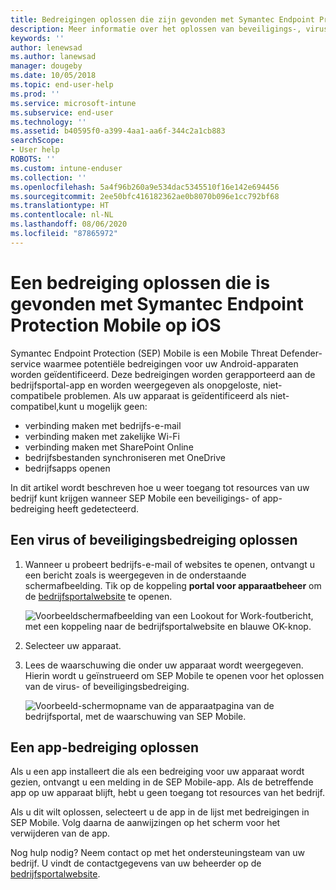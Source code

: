```yaml
---
title: Bedreigingen oplossen die zijn gevonden met Symantec Endpoint Protection Mobile voor iOS | Microsoft Docs
description: Meer informatie over het oplossen van beveiligings-, virus- en app-bedreigingen die zijn gevonden op uw iOS-apparaat.
keywords: ''
author: lenewsad
ms.author: lanewsad
manager: dougeby
ms.date: 10/05/2018
ms.topic: end-user-help
ms.prod: ''
ms.service: microsoft-intune
ms.subservice: end-user
ms.technology: ''
ms.assetid: b40595f0-a399-4aa1-aa6f-344c2a1cb883
searchScope:
- User help
ROBOTS: ''
ms.custom: intune-enduser
ms.collection: ''
ms.openlocfilehash: 5a4f96b260a9e534dac5345510f16e142e694456
ms.sourcegitcommit: 2ee50bfc416182362ae0b8070b096e1cc792bf68
ms.translationtype: HT
ms.contentlocale: nl-NL
ms.lasthandoff: 08/06/2020
ms.locfileid: "87865972"
---
```

# <a name="resolve-a-threat-found-by-symantec-endpoint-protection-mobile-on-ios"></a>Een bedreiging oplossen die is gevonden met Symantec Endpoint Protection Mobile op iOS

Symantec Endpoint Protection (SEP) Mobile is een Mobile Threat Defender-service waarmee potentiële bedreigingen voor uw Android-apparaten worden geïdentificeerd. Deze bedreigingen worden gerapporteerd aan de bedrijfsportal-app en worden weergegeven als onopgeloste, niet-compatibele problemen. Als uw apparaat is geïdentificeerd als niet-compatibel,kunt u mogelijk geen:

* verbinding maken met bedrijfs-e-mail
* verbinding maken met zakelijke Wi-Fi
* verbinding maken met SharePoint Online
* bedrijfsbestanden synchroniseren met OneDrive
* bedrijfsapps openen

In dit artikel wordt beschreven hoe u weer toegang tot resources van uw bedrijf kunt krijgen wanneer SEP Mobile een beveiligings- of app-bedreiging heeft gedetecteerd.  

## <a name="troubleshoot-a-virus-or-security-threat"></a>Een virus of beveiligingsbedreiging oplossen

1. Wanneer u probeert bedrijfs-e-mail of websites te openen, ontvangt u een bericht zoals is weergegeven in de onderstaande schermafbeelding. Tik op de koppeling **portal voor apparaatbeheer** om de [bedrijfsportalwebsite](https://portal.manage.microsoft.com/devices) te openen.

    ![Voorbeeldschermafbeelding van een Lookout for Work-foutbericht, met een koppeling naar de bedrijfsportalwebsite en blauwe OK-knop.](./media/mtd-go-to-device-management-portal-android.png)  

2. Selecteer uw apparaat.  
3. Lees de waarschuwing die onder uw apparaat wordt weergegeven. Hierin wordt u geïnstrueerd om SEP Mobile te openen voor het oplossen van de virus- of beveiligingsbedreiging.    

    ![Voorbeeld-schermopname van de apparaatpagina van de bedrijfsportal, met de waarschuwing van SEP Mobile.](./media/CP-lookout-virus-banner-1808.png)

## <a name="troubleshoot-an-app-threat"></a>Een app-bedreiging oplossen

Als u een app installeert die als een bedreiging voor uw apparaat wordt gezien, ontvangt u een melding in de SEP Mobile-app. Als de betreffende app op uw apparaat blijft, hebt u geen toegang tot resources van het bedrijf.  

Als u dit wilt oplossen, selecteert u de app in de lijst met bedreigingen in SEP Mobile. Volg daarna de aanwijzingen op het scherm voor het verwijderen van de app.  

Nog hulp nodig? Neem contact op met het ondersteuningsteam van uw bedrijf. U vindt de contactgegevens van uw beheerder op de [bedrijfsportalwebsite](https://go.microsoft.com/fwlink/?linkid=2010980).   

